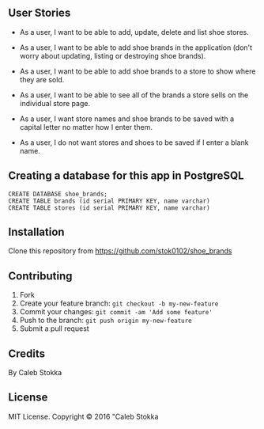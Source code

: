 ## User Stories

* As a user, I want to be able to add, update, delete and list shoe stores.

* As a user, I want to be able to add shoe brands in the application (don't worry about updating, listing or destroying shoe brands).

* As a user, I want to be able to add shoe brands to a store to show where they are sold.

* As a user, I want to be able to see all of the brands a store sells on the individual store page.

* As a user, I want store names and shoe brands to be saved with a capital letter no matter how I enter them.

* As a user, I do not want stores and shoes to be saved if I enter a blank name.

## Creating a database for this app in PostgreSQL

    CREATE DATABASE shoe_brands;
    CREATE TABLE brands (id serial PRIMARY KEY, name varchar)
    CREATE TABLE stores (id serial PRIMARY KEY, name varchar)

## Installation

Clone this repository from https://github.com/stok0102/shoe_brands


## Contributing

1. Fork
2. Create your feature branch: `git checkout -b my-new-feature`
3. Commit your changes: `git commit -am 'Add some feature'`
4. Push to the branch: `git push origin my-new-feature`
5. Submit a pull request

## Credits

By Caleb Stokka

## License

MIT License. Copyright &copy; 2016 "Caleb Stokka
